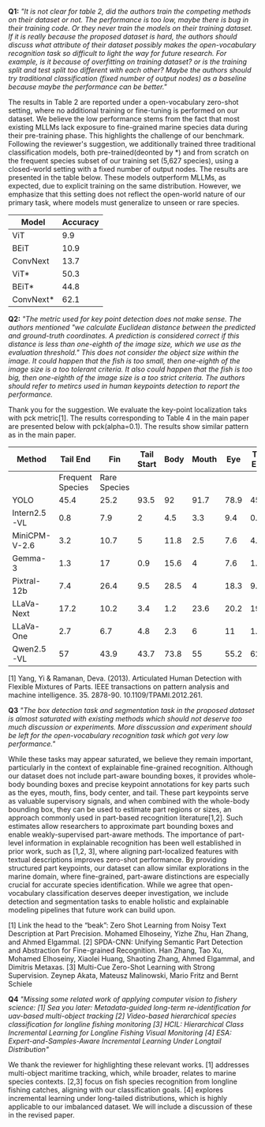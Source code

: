**Q1:** *"It is not clear for table 2, did the authors train the competing methods on their dataset or not. The performance is too low, maybe there is bug in their training code. Or they never train the models on their training dataset. If it is really because the proposed dataset is hard, the authors should discuss what attribute of their dataset possibly makes the open-vocabulary recognition task so difficult to light the way for future research. For example, is it because of overfitting on training dataset? or is the training split and test split too different with each other? Maybe the authors should try traditional classification (fixed number of output nodes) as a baseline because maybe the performance can be better."*

The results in Table 2 are reported under a open-vocabulary zero-shot setting, where no additional training or fine-tuning is performed on our dataset. We believe the low performance stems from the fact that most existing MLLMs lack exposure to fine-grained marine species data during their pre-training phase. This highlights the challenge of our benchmark. Following the reviewer's suggestion, we additionally trained three traditional classification models, both pre-trained(deonted by *) and from scratch on the frequent species subset of our training set (5,627 species), using a closed-world setting with a fixed number of output nodes. The results are presented in the table below. These models outperform MLLMs, as expected, due to explicit training on the same distribution. However, we emphasize that this setting does not reflect the open-world nature of our primary task, where models must generalize to unseen or rare species.


| Model    | Accuracy |
|----------|----------|
| ViT      | 9.9     |
| BEiT     | 10.9    |
| ConvNext | 13.7    |
| ViT*     | 50.3    |
| BEiT*    | 44.8    |
| ConvNext*| 62.1    |




**Q2:** *"The metric used for key point detection does not make sense. The authors mentioned "we calculate Euclidean distance between the predicted and ground-truth coordinates. A prediction is considered correct if this distance is less than one-eighth of the image size, which we use as the evaluation threshold." This does not consider the object size within the image. It could happen that the fish is too small, then one-eighth of the image size is a too tolerant criteria. It also could happen that the fish is too big, then one-eighth of the image size is a too strict criteria. The authors should refer to metircs used in human keypoints detection to report the performance.*

Thank you for the suggestion. We evaluate the key-point localization taks with pck metric[1]. The results corresponding to Table 4 in the main paper are presented below with pck(alpha=0.1). The results show similar pattern as in the main paper.

| Method       | Tail End | Fin  | Tail Start | Body | Mouth | Eye  | Tail End | Fin  | Tail Start | Body | Mouth | Eye  |
|--------------|----------|------|------------|------|-------|------|----------|------|------------|------|-------|------|
|              |                 Frequent Species                   |               Rare Species                         |
| YOLO         | 45.4     | 25.2 | 93.5       | 92   | 91.7  | 78.9 | 45.5     | 23.3 | 92.5       | 93.2 | 91.8  | 84.8 |
| Intern2.5-VL | 0.8      | 7.9  | 2          | 4.5  | 3.3   | 9.4  | 0.8      | 10.7 | 2.6        | 8.5  | 6.3   | 16.6 |
| MiniCPM-V-2.6| 3.2      | 10.7 | 5          | 11.8 | 2.5   | 7.6  | 4.5      | 13.2 | 6.5        | 16.6 | 3     | 10.1 |
| Gemma-3      | 1.3      | 17   | 0.9        | 15.6 | 4     | 7.6  | 1.4      | 25   | 0.8        | 30.2 | 7.6   | 13.8 |
| Pixtral-12b  | 7.4      | 26.4 | 9.5        | 28.5 | 4     | 18.3 | 9.2      | 31   | 8.8        | 36.4 | 4.9   | 24.5 |
| LLaVa-Next   | 17.2     | 10.2 | 3.4        | 1.2  | 23.6  | 20.2 | 19.7     | 11.1 | 2.3        | 1.4  | 31.1  | 26.3 |
| LLaVa-One    | 2.7      | 6.7  | 4.8        | 2.3  | 6     | 11   | 1.6      | 8.2  | 3.9        | 1.3  | 7.1   | 16.8 |
| Qwen2.5-VL   | 57       | 43.9 | 43.7       | 73.8 | 55    | 55.2 | 62.5     | 44.2 | 44.7       | 75.2 | 52.9  | 55   |

[1] Yang, Yi & Ramanan, Deva. (2013). Articulated Human Detection with Flexible Mixtures of Parts. IEEE transactions on pattern analysis and machine intelligence. 35. 2878-90. 10.1109/TPAMI.2012.261. 

**Q3** *"The box detection task and segmentation task in the proposed dataset is almost saturated with existing methods which should not deserve too much discussion or experiments. More disscussion and experiment should be left for the open-vocabulary recognition task which got very low performance."*

While these tasks may appear saturated, we believe they remain important, particularly in the context of explainable fine-grained recognition. Although our dataset does not include part-aware bounding boxes, it provides whole-body bounding boxes and precise keypoint annotations for key parts such as the eyes, mouth, fins, body center, and tail. These part keypoints serve as valuable supervisory signals, and when combined with the whole-body bounding box, they can be used to estimate part regions or sizes, an approach commonly used in part-based recognition literature[1,2]. Such estimates allow researchers to approximate part bounding boxes and enable weakly-supervised part-aware methods. The importance of part-level information in explainable recognition has been well established in prior work, such as [1,2, 3], where aligning part-localized features with textual descriptions improves zero-shot performance. By providing structured part keypoints, our dataset can allow similar explorations in the marine domain, where fine-grained, part-aware distinctions are especially crucial for accurate species identification. While we agree that open-vocabulary classification deserves deeper investigation, we include detection and segmentation tasks to enable holistic and explainable modeling pipelines that future work can build upon.

[1] Link the head to the “beak”: Zero Shot Learning from Noisy Text Description at Part Precision. Mohamed Elhoseiny, Yizhe Zhu, Han Zhang, and Ahmed Elgammal. 
[2] SPDA-CNN: Unifying Semantic Part Detection and Abstraction for Fine-grained Recognition. Han Zhang, Tao Xu, Mohamed Elhoseiny, Xiaolei Huang, Shaoting Zhang, Ahmed Elgammal, and Dimitris Metaxas. 
[3] Multi-Cue Zero-Shot Learning with Strong Supervision. Zeynep Akata, Mateusz Malinowski, Mario Fritz and Bernt Schiele


**Q4** *"Missing some related work of applying computer vision to fishery science: [1] Sea you later: Metadata-guided long-term re-identification for uav-based multi-object tracking [2] Video-based hierarchical species classification for longline fishing monitoring [3] HCIL: Hierarchical Class Incremental Learning for Longline Fishing Visual Monitoring [4] ESA: Expert-and-Samples-Aware Incremental Learning Under Longtail Distribution"*

We thank the reviewer for highlighting these relevant works. [1] addresses multi-object maritime tracking, which, while broader, relates to marine species contexts. [2,3] focus on fish species recognition from longline fishing catches, aligning with our classification goals. [4] explores incremental learning under long-tailed distributions, which is highly applicable to our imbalanced dataset. We will include a discussion of these in the revised paper.

